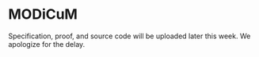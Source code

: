 # MODiCuM

Specification, proof, and source code will be uploaded later this week.
We apologize for the delay.
